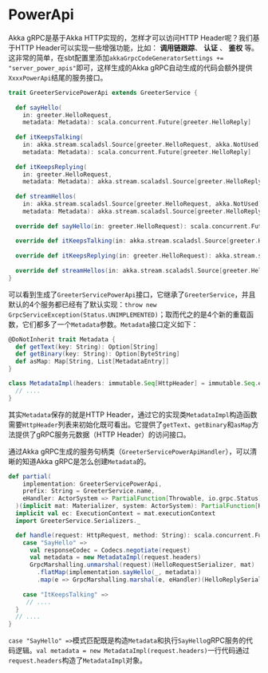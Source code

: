 # PowerApi

Akka gRPC是基于Akka HTTP实现的，怎样才可以访问HTTP Header呢？我们基于HTTP Header可以实现一些增强功能，比如： **调用链跟踪**、 **认证** 、 **鉴权** 等。这非常的简单，在sbt配置里添加`akkaGrpcCodeGeneratorSettings += "server_power_apis"`即可，这样生成的Akka gRPC自动生成的代码会额外提供`XxxxPowerApi`结尾的服务接口。

```scala
trait GreeterServicePowerApi extends GreeterService {
  
  def sayHello(
    in: greeter.HelloRequest,
    metadata: Metadata): scala.concurrent.Future[greeter.HelloReply]
  
  def itKeepsTalking(
    in: akka.stream.scaladsl.Source[greeter.HelloRequest, akka.NotUsed],
    metadata: Metadata): scala.concurrent.Future[greeter.HelloReply]
  
  def itKeepsReplying(
    in: greeter.HelloRequest,
    metadata: Metadata): akka.stream.scaladsl.Source[greeter.HelloReply, akka.NotUsed]
  
  def streamHellos(
    in: akka.stream.scaladsl.Source[greeter.HelloRequest, akka.NotUsed],
    metadata: Metadata): akka.stream.scaladsl.Source[greeter.HelloReply, akka.NotUsed]
  
  override def sayHello(in: greeter.HelloRequest): scala.concurrent.Future[greeter.HelloReply] = throw new GrpcServiceException(Status.UNIMPLEMENTED)
  
  override def itKeepsTalking(in: akka.stream.scaladsl.Source[greeter.HelloRequest, akka.NotUsed]): scala.concurrent.Future[greeter.HelloReply] = throw new GrpcServiceException(Status.UNIMPLEMENTED)
  
  override def itKeepsReplying(in: greeter.HelloRequest): akka.stream.scaladsl.Source[greeter.HelloReply, akka.NotUsed] = throw new GrpcServiceException(Status.UNIMPLEMENTED)
  
  override def streamHellos(in: akka.stream.scaladsl.Source[greeter.HelloRequest, akka.NotUsed]): akka.stream.scaladsl.Source[greeter.HelloReply, akka.NotUsed] = throw new GrpcServiceException(Status.UNIMPLEMENTED)
}
```

可以看到生成了`GreeterServicePowerApi`接口，它继承了`GreeterService`，并且默认的4个服务都已经有了默认实现：`throw new GrpcServiceException(Status.UNIMPLEMENTED)`；取而代之的是4个新的重载函数，它们都多了一个`Metadata`参数。`Metadata`接口定义如下：

```scala
@DoNotInherit trait Metadata {
  def getText(key: String): Option[String]
  def getBinary(key: String): Option[ByteString]
  def asMap: Map[String, List[MetadataEntry]]
}

class MetadataImpl(headers: immutable.Seq[HttpHeader] = immutable.Seq.empty) extends Metadata {
  // ....
}
```

其实`Metadata`保存的就是HTTP Header，通过它的实现类`MetadataImpl`构造函数需要`HttpHeader`列表来初始化既可看出。它提供了`getText`、`getBinary`和`asMap`方法提供了gRPC服务元数据（HTTP Header）的访问接口。

通过Akka gRPC生成的服务句柄类（`GreeterServicePowerApiHandler`），可以清晰的知道Akka gRPC是怎么创建`Metadata`的。
```scala
def partial(
    implementation: GreeterServicePowerApi,
    prefix: String = GreeterService.name,
    eHandler: ActorSystem => PartialFunction[Throwable, io.grpc.Status] = GrpcExceptionHandler.defaultMapper
  )(implicit mat: Materializer, system: ActorSystem): PartialFunction[HttpRequest, scala.concurrent.Future[HttpResponse]] = {
  implicit val ec: ExecutionContext = mat.executionContext
  import GreeterService.Serializers._

  def handle(request: HttpRequest, method: String): scala.concurrent.Future[HttpResponse] = method match {
    case "SayHello" =>
      val responseCodec = Codecs.negotiate(request)
      val metadata = new MetadataImpl(request.headers)
      GrpcMarshalling.unmarshal(request)(HelloRequestSerializer, mat)
        .flatMap(implementation.sayHello(_, metadata))
        .map(e => GrpcMarshalling.marshal(e, eHandler)(HelloReplySerializer, mat, responseCodec, system))
    
    case "ItKeepsTalking" =>
     // ....
  }
  // ....
}
```

`case "SayHello" =>`模式匹配既是构造`Metadata`和执行`SayHello`gRPC服务的代码逻辑。`val metadata = new MetadataImpl(request.headers)`一行代码通过`request.headers`构造了`MetadataImpl`对象。
